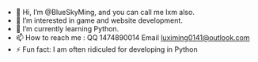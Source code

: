 - 👋 Hi, I’m @BlueSkyMing, and you can call me lxm also.
- 👀 I’m interested in game and website development.
- 🌱 I’m currently learning Python.
- 📫 How to reach me :
      QQ 1474890014
      Email luximing0141@outlook.com
- ⚡ Fun fact: I am often ridiculed for developing in Python

<!---
BlueSkyMing/BlueSkyMing is a ✨ special ✨ repository because its `README.md` (this file) appears on your GitHub profile.
You can click the Preview link to take a look at your changes.
--->
